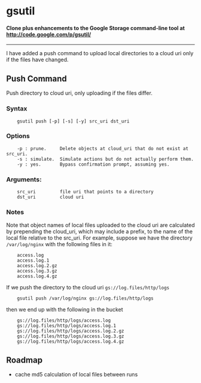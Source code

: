 # gsutil
#### Clone plus enhancements to the Google Storage command-line tool at http://code.google.com/p/gsutil/
****
I have added a push command to upload local directories to a cloud uri only if the files have changed.

## Push Command
Push directory to cloud uri, only uploading if the files differ.
### Syntax
		gsutil push [-p] [-s] [-y] src_uri dst_uri
### Options
		-p : prune.     Delete objects at cloud_uri that do not exist at src_uri.
		-s : simulate.  Simulate actions but do not actually perform them.
		-y : yes.       Bypass confirmation prompt, assuming yes.
### Arguments:
		src_uri         file uri that points to a directory
		dst_uri         cloud uri

### Notes
Note that object names of local files uploaded to the cloud uri are calculated by prepending the cloud_uri, which may include a prefix, to the name of the local file relative to the src_uri.  For example, suppose we have the directory `/var/log/nginx` with the following files in it:

		access.log
		access.log.1
		access.log.2.gz
		access.log.3.gz
		access.log.4.gz

If we push the directory to the cloud uri `gs://log.files/http/logs`

		gsutil push /var/log/nginx gs://log.files/http/logs

then we end up with the following in the bucket

		gs://log.files/http/logs/access.log
		gs://log.files/http/logs/access.log.1
		gs://log.files/http/logs/access.log.2.gz
		gs://log.files/http/logs/access.log.3.gz
		gs://log.files/http/logs/access.log.4.gz

## Roadmap
 - cache md5 calculation of local files between runs
